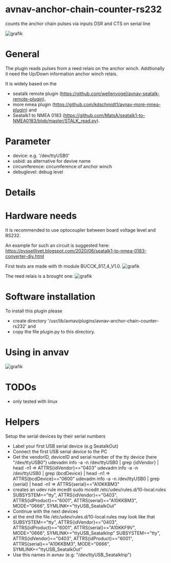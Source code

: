 # avnav-anchor-chain-counter-rs232
counts the anchor chain pulses via inputs DSR and CTS on serial line

![grafik](https://user-images.githubusercontent.com/98450191/153689785-2802730f-096a-490d-aaaf-1e5c5fca7244.png)

# General

The plugin reads pulses from a reed relais on the anchor winch.
Addtionally it need the Up/Down information anchor winch relais.

It is widely based on the
- seatalk remote plugin (https://github.com/wellenvogel/avnav-seatalk-remote-plugin),
- more nmea plugin      (https://github.com/kdschmidt1/avnav-more-nmea-plugin) and
- Seatalk1 to NMEA 0183 (https://github.com/MatsA/seatalk1-to-NMEA0183/blob/master/STALK_read.py).

# Parameter

- device: e.g. '/dev/ttyUSB0'
- usbid: as alternative for devive name
- circumference: circumference of anchor winch
- debuglevel: debug level

# Details

# Hardware needs
It is recommended to use optocoupler between board voltage level and RS232.

An example for such an circuit is suggested here: https://pysselilivet.blogspot.com/2020/06/seatalk1-to-nmea-0183-converter-diy.html

First tests are made with th module BUCCK_817_4_V1.0.
![grafik](https://user-images.githubusercontent.com/98450191/153611941-e6ed298a-06d5-4a33-b4ed-b8fbda8201ec.png)

The reed relais is a brought one:
![grafik](https://user-images.githubusercontent.com/98450191/153611712-e395b9f1-18e5-4b43-8a93-baecb4d1e036.png)

# Software installation

To install this plugin please 
- create directory '/usr/lib/avnav/plugins/avnav-anchor-chain-counter-rs232' and 
- copy the file plugin.py to this directory.

# Using in anvav

![grafik](https://user-images.githubusercontent.com/98450191/153686644-1ca811d5-7fd9-44b8-9f00-423363ef2640.png)

# TODOs
- only tested with linux

# Helpers
Setup the serial devices by their serial numbers
- Label your first USB serial device (e.g SeatalkOut)
- Connect the first USB serial device to the PC
- Get the vendorID, deviceID and serial number of the tty device (here "/dev/ttyUSB0")
   udevadm info -a -n /dev/ttyUSB0 | grep {idVendor} | head -n1  => ATTRS{idVendor}=="0403" 
   udevadm info -a -n /dev/ttyUSB0 | grep {bcdDevice} | head -n1 => ATTRS{bcdDevice}=="0600"
   udevadm info -a -n /dev/ttyUSB0 | grep {serial} | head -n1    => ATTRS{serial}=="A10KKBM3"
- creates an udev rule
  mcedit sudo mcedit /etc/udev/rules.d/10-local.rules
   SUBSYSTEM=="tty", ATTRS{idVendor}=="0403", ATTRS{idProduct}=="6001", ATTRS{serial}=="A10KKBM3", MODE="0666", SYMLINK+="ttyUSB_SeatalkOut"
- Continue with the next devices
- at the end the file /etc/udev/rules.d/10-local.rules may look like that
    SUBSYSTEM=="tty", ATTRS{idVendor}=="0403", ATTRS{idProduct}=="6001", ATTRS{serial}=="A10KKF9V", MODE="0666", SYMLINK+="ttyUSB_SeatalkInp"
    SUBSYSTEM=="tty", ATTRS{idVendor}=="0403", ATTRS{idProduct}=="6001", ATTRS{serial}=="A10KKBM3", MODE="0666", SYMLINK+="ttyUSB_SeatalkOut"
- Use this names in avnav (e.g: "/dev/ttyUSB_SeatalkInp")
